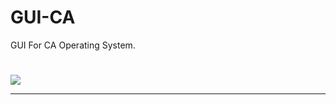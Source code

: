 # GUI-CA
GUI For CA Operating System.
#
<img src="https://live.staticflickr.com/65535/52077025781_83f8d5eb0d_h.jpg"/>  
<hr />


